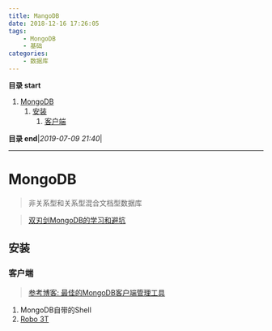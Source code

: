 ```yaml
---
title: MangoDB
date: 2018-12-16 17:26:05
tags: 
    - MongoDB
    - 基础
categories: 
    - 数据库
---
```


**目录 start**
 
1. [MongoDB](#mongodb)
    1. [安装](#安装)
        1. [客户端](#客户端)

**目录 end**|_2019-07-09 21:40_|
****************************************
# MongoDB
> 非关系型和关系型混合文档型数据库

> [双刃剑MongoDB的学习和避坑](https://segmentfault.com/a/1190000013589617)


## 安装

### 客户端
> [参考博客: 最佳的MongoDB客户端管理工具](https://blog.csdn.net/chszs/article/details/51348248)  

1. MongoDB自带的Shell
1. [Robo 3T](https://robomongo.org/)
